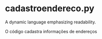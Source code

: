 # cadastroendereco.py
A dynamic language emphasizing readability.

O código cadastra informações de endereços

